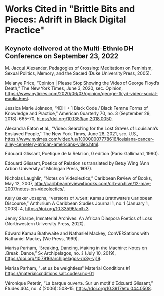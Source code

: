 # Works Cited in "Brittle Bits and Pieces: Adrift in Black Digital Practice" 
## Keynote delivered at the Multi-Ethnic DH Conference on September 23, 2022

M. Jacqui Alexander, Pedagogies of Crossing: Meditations on Feminism, Sexual Politics, Memory, and the Sacred (Duke University Press, 2005).

Melanye Price, “Opinion | Please Stop Showing the Video of George Floyd’s Death,” The New York Times, June 3, 2020, sec. Opinion, https://www.nytimes.com/2020/06/03/opinion/george-floyd-video-social-media.html.

Jessica Marie Johnson, “4DH + 1 Black Code / Black Femme Forms of Knowledge and Practice,” American Quarterly 70, no. 3 (September 29, 2018): 665–70, https://doi.org/10.1353/aq.2018.0050.

Alexandra Eaton et al., “Video: Searching for the Lost Graves of Louisiana’s Enslaved People,” The New York Times, June 28, 2021, sec. U.S., https://www.nytimes.com/video/us/100000007778616/louisiana-cancer-alley-cemetery-african-americans-video.html.

Edouard Glissant, Poetique de la Relation, 0 edition (Paris: Gallimard, 1990).

Edouard Glissant, Poetics of Relation as translated by Betsy Wing (Ann Arbor: University of Michigan Press, 1997).

Nicholas Laughlin, “Notes on Videolectics,” Caribbean Review of Books, May 12, 2007, http://caribbeanreviewofbooks.com/crb-archive/12-may-2007/notes-on-videolectics/.

Kelly Baker Josephs, “Versions of X/Self: Kamau Brathwaite’s Caribbean Discourse,” Anthurium A Caribbean Studies Journal 1, no. 1 (January 1, 2003): 4, https://doi.org/10.33596/anth.3.

Jenny Sharpe, Immaterial Archives: An African Diaspora Poetics of Loss (Northwestern University Press, 2020).

Edward Kamau Brathwaite and Nathaniel Mackey, ConVERSations with Nathaniel Mackey (We Press, 1999).

Marisa Parham, “Breaking, Dancing, Making in the Machine: Notes on .Break .Dance,” Sx Archipelagos, no. 2 (July 10, 2019), https://doi.org/10.7916/archipelagos-xn3y-vj19.

Marisa Parham, "Let us be weightless" Material Conditions #1 https://materialconditions.salt.codes/mc-01

Véronique Petetin, “La barque ouverte. Sur un motif d’Edouard Glissant,” Études 404, no. 4 (2006): 508–15, https://doi.org/10.3917/etu.044.0508.
